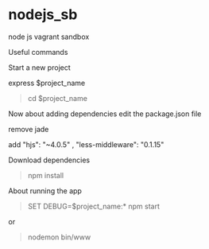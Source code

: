 # nodejs_sb
node js vagrant sandbox


Useful commands

Start a new project

express $project_name


> cd $project_name

Now about adding dependencies
edit the package.json file 


remove jade

add 
	"hjs": "~4.0.5" ,
	"less-middleware": "0.1.15"

Download dependencies
> npm install

About running the app

> SET DEBUG=$project_name:* 
> npm start

or 

>nodemon bin/www